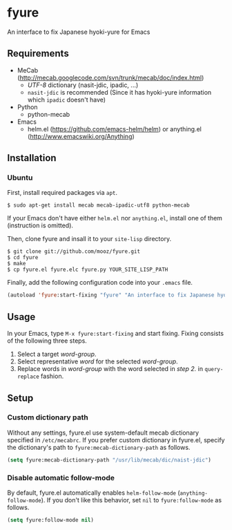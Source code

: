 # fyure

An interface to fix Japanese hyoki-yure for Emacs

## Requirements

- MeCab (http://mecab.googlecode.com/svn/trunk/mecab/doc/index.html)
  - *UTF-8* dictionary (nasit-jdic, ipadic, ...)
  - `nasit-jdic` is recommended (Since it has hyoki-yure information which `ipadic` doesn't have)
- Python
  - python-mecab
- Emacs
  - helm.el (https://github.com/emacs-helm/helm) or anything.el (http://www.emacswiki.org/Anything)

## Installation

### Ubuntu

First, install required packages via `apt`.

    $ sudo apt-get install mecab mecab-ipadic-utf8 python-mecab

If your Emacs don't have either `helm.el` nor `anything.el`, install one of them (instruction is omitted).

Then, clone fyure and insall it to your `site-lisp` directory.

    $ git clone git://github.com/mooz/fyure.git
    $ cd fyure
    $ make
    $ cp fyure.el fyure.elc fyure.py YOUR_SITE_LISP_PATH

Finally, add the following configuration code into your `.emacs` file.

```lisp
(autoload 'fyure:start-fixing "fyure" "An interface to fix Japanese hyoki-yure." t)
```

## Usage

In your Emacs, type `M-x fyure:start-fixing` and start fixing. Fixing consists of the following three steps.

1. Select a target *word-group*.
2. Select representative *word* for the selected *word-group*.
3. Replace words in *word-group* with the word selected in *step 2.* in `query-replace` fashion.

## Setup

### Custom dictionary path

Without any settings, fyure.el use system-default mecab dictionary specified in `/etc/mecabrc`. If you prefer custom dictionary in fyure.el, specify the dictionary's path to `fyure:mecab-dictionary-path` as follows.

```lisp
(setq fyure:mecab-dictionary-path "/usr/lib/mecab/dic/naist-jdic")
```

### Disable automatic follow-mode

By default, fyure.el automatically enables `helm-follow-mode` (`anything-follow-mode`). If you don't like this behavior, set `nil` to `fyure:follow-mode` as follows.

```lisp
(setq fyure:follow-mode nil)
```
